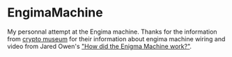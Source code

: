 # EngimaMachine

My personnal attempt at the Engima machine. Thanks for the information from [crypto museum](https://www.cryptomuseum.com/crypto/enigma/i/index.htm) for their information about engima machine wiring and video from Jared Owen's ["How did the Enigma Machine work?"](https://www.youtube.com/watch?v=ybkkiGtJmkM).  
